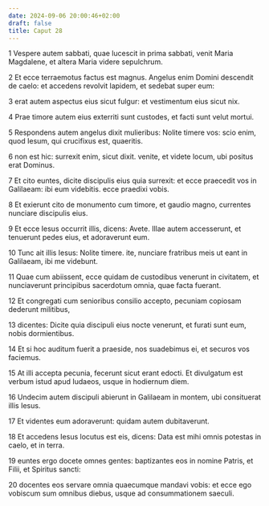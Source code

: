 ```yaml
---
date: 2024-09-06 20:00:46+02:00
draft: false
title: Caput 28
---
```





1 Vespere autem sabbati, quae lucescit in prima sabbati, venit Maria Magdalene, et altera Maria videre sepulchrum.

2 Et ecce terraemotus factus est magnus. Angelus enim Domini descendit de caelo: et accedens revolvit lapidem, et sedebat super eum:

3 erat autem aspectus eius sicut fulgur: et vestimentum eius sicut nix.

4 Prae timore autem eius exterriti sunt custodes, et facti sunt velut mortui.

5 Respondens autem angelus dixit mulieribus: Nolite timere vos: scio enim, quod Iesum, qui crucifixus est, quaeritis.

6 non est hic: surrexit enim, sicut dixit. venite, et videte locum, ubi positus erat Dominus.

7 Et cito euntes, dicite discipulis eius quia surrexit: et ecce praecedit vos in Galilaeam: ibi eum videbitis. ecce praedixi vobis.

8 Et exierunt cito de monumento cum timore, et gaudio magno, currentes nunciare discipulis eius.

9 Et ecce Iesus occurrit illis, dicens: Avete. Illae autem accesserunt, et tenuerunt pedes eius, et adoraverunt eum.

10 Tunc ait illis Iesus: Nolite timere. ite, nunciare fratribus meis ut eant in Galilaeam, ibi me videbunt.

11 Quae cum abiissent, ecce quidam de custodibus venerunt in civitatem, et nunciaverunt principibus sacerdotum omnia, quae facta fuerant.

12 Et congregati cum senioribus consilio accepto, pecuniam copiosam dederunt militibus,

13 dicentes: Dicite quia discipuli eius nocte venerunt, et furati sunt eum, nobis dormientibus.

14 Et si hoc auditum fuerit a praeside, nos suadebimus ei, et securos vos faciemus.

15 At illi accepta pecunia, fecerunt sicut erant edocti. Et divulgatum est verbum istud apud Iudaeos, usque in hodiernum diem.

16 Undecim autem discipuli abierunt in Galilaeam in montem, ubi consituerat illis Iesus.

17 Et videntes eum adoraverunt: quidam autem dubitaverunt.

18 Et accedens Iesus locutus est eis, dicens: Data est mihi omnis potestas in caelo, et in terra.

19 euntes ergo docete omnes gentes: baptizantes eos in nomine Patris, et Filii, et Spiritus sancti:

20 docentes eos servare omnia quaecumque mandavi vobis: et ecce ego vobiscum sum omnibus diebus, usque ad consummationem saeculi.

